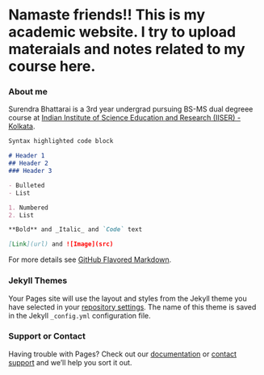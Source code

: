 # Namaste friends!! This is my academic website. I try to upload materaials and notes related to my course here.


### About me

Surendra Bhattarai is a 3rd year undergrad pursuing BS-MS dual degreee course at [Indian Institute of Science Education and Research (IISER) - Kolkata](https://www.iiserkol.ac.in/web/en/#gsc.tab=0).

```markdown
Syntax highlighted code block

# Header 1
## Header 2
### Header 3

- Bulleted
- List

1. Numbered
2. List

**Bold** and _Italic_ and `Code` text

[Link](url) and ![Image](src)
```

For more details see [GitHub Flavored Markdown](https://guides.github.com/features/mastering-markdown/).

### Jekyll Themes

Your Pages site will use the layout and styles from the Jekyll theme you have selected in your [repository settings](https://github.com/Surendra-Bhattarai/website/settings/pages). The name of this theme is saved in the Jekyll `_config.yml` configuration file.

### Support or Contact

Having trouble with Pages? Check out our [documentation](https://docs.github.com/categories/github-pages-basics/) or [contact support](https://support.github.com/contact) and we’ll help you sort it out.
